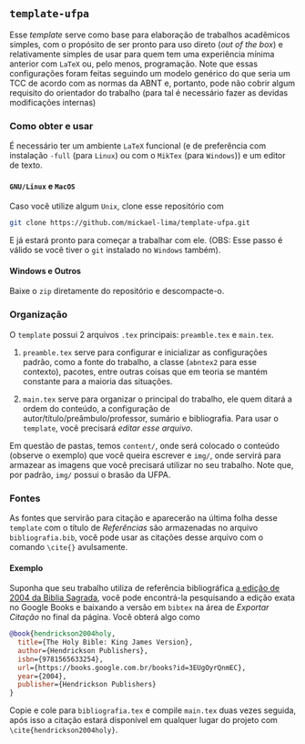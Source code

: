 ## `template-ufpa`

Esse _template_ serve como base para elaboração de trabalhos acadêmicos simples, com o propósito de ser pronto para uso direto (_out of the box_) e relativamente simples de usar para quem tem uma experiência mínima anterior com `LaTeX` ou, pelo menos, programação. Note que essas configurações foram feitas seguindo um modelo genérico do que seria um TCC de acordo com as normas da ABNT e, portanto, pode não cobrir algum requisito do orientador do trabalho (para tal é necessário fazer as devidas modificações internas)

### Como obter e usar

É necessário ter um ambiente `LaTeX` funcional (e de preferência com instalação `-full` (para `Linux`) ou com o `MikTex` (para `Windows`)) e um editor de texto. 

#### `GNU/Linux` e `MacOS`
Caso você utilize algum `Unix`, clone esse repositório com 

``` sh
git clone https://github.com/mickael-lima/template-ufpa.git
```

E já estará pronto para começar a trabalhar com ele. (OBS: Esse passo é válido se você tiver o `git` instalado no `Windows` também).

#### Windows e Outros

Baixe o `zip` diretamente do repositório e descompacte-o.

### Organização

O `template` possui 2 arquivos `.tex` principais: `preamble.tex` e `main.tex`. 

1. `preamble.tex` serve para configurar e inicializar as configurações padrão, como a fonte do trabalho, a classe (`abntex2` para esse contexto), pacotes, entre outras coisas que em teoria se mantém constante para a maioria das situações.

2. `main.tex` serve para organizar o principal do trabalho, ele quem ditará a ordem do conteúdo, a configuração de autor/título/preâmbulo/professor, sumário e bibliografia. Para usar o `template`, você precisará *editar esse arquivo*.

Em questão de pastas, temos `content/`, onde será colocado o conteúdo (observe o exemplo) que você queira escrever e `img/`, onde servirá para armazear as imagens que você precisará utilizar no seu trabalho. Note que, por padrão, `img/` possui o brasão da UFPA.

### Fontes

As fontes que servirão para citação e aparecerão na última folha desse `template` com o título de _Referências_ são armazenadas no arquivo `bibliografia.bib`, você pode usar as citações desse arquivo com o comando `\cite{}` avulsamente.

#### Exemplo 

Suponha que seu trabalho utiliza de referência bibliográfica [a edição de 2004 da Biblia Sagrada](https://books.google.com.br/books/about/The_Holy_Bible.html?id=3EUgOyrQnmEC), você pode encontrá-la pesquisando a edição exata no Google Books e baixando a versão em `bibtex` na área de _Exportar Citação_ no final da página. Você obterá algo como 

``` bibtex
@book{hendrickson2004holy,
  title={The Holy Bible: King James Version},
  author={Hendrickson Publishers},
  isbn={9781565633254},
  url={https://books.google.com.br/books?id=3EUgOyrQnmEC},
  year={2004},
  publisher={Hendrickson Publishers}
}
```

Copie e cole para `bibliografia.tex` e compile `main.tex` duas vezes seguida, após isso a citação estará disponível em qualquer lugar do projeto com `\cite{hendrickson2004holy}`.
